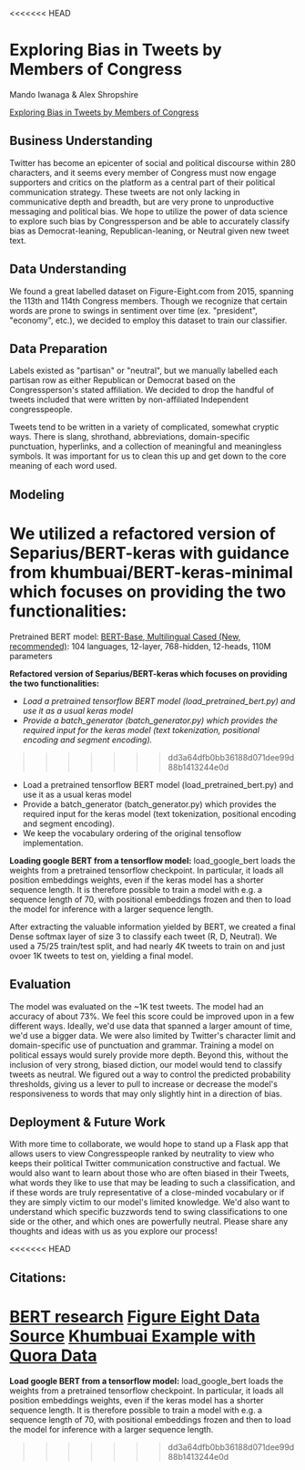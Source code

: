 <<<<<<< HEAD
# Exploring Bias in Tweets by Members of Congress
Mando Iwanaga & Alex Shropshire

[Exploring Bias in Tweets by Members of Congress](exploring_bias_tweets_by_congress.pdf)

## Business Understanding
Twitter has become an epicenter of social and political discourse within 280 characters, and it seems every member of Congress must now engage supporters and critics on the platform as a central part of their political communication strategy. These tweets are not only lacking in communicative depth and breadth, but are very prone to unproductive messaging and political bias. We hope to utilize the power of data science to explore such bias by Congressperson and be able to accurately classify bias as Democrat-leaning, Republican-leaning, or Neutral given new tweet text.

## Data Understanding
We found a great labelled dataset on Figure-Eight.com from 2015, spanning the 113th and 114th Congress members. Though we recognize that certain words are prone to swings in sentiment over time (ex. "president", "economy", etc.), we decided to employ this dataset to train our classifier. 

## Data Preparation
Labels existed as "partisan" or "neutral", but we manually labelled each partisan row as either Republican or Democrat based on the Congressperson's stated affiliation. We decided to drop the handful of tweets included that were written by non-affiliated Independent congresspeople. 

Tweets tend to be written in a variety of complicated, somewhat cryptic ways. There is slang, shrothand, abbreviations, domain-specific punctuation, hyperlinks, and a collection of meaningful and meaningless symbols. It was important for us to clean this up and get down to the core meaning of each word used.

## Modeling
 **We utilized a refactored version of Separius/BERT-keras with guidance from khumbuai/BERT-keras-minimal which focuses on providing the two functionalities:**
=======
 Pretrained BERT model:
 [BERT-Base, Multilingual Cased (New, recommended)](https://storage.googleapis.com/bert_models/2018_11_23/multi_cased_L-12_H-768_A-12.zip): 104 languages, 12-layer, 768-hidden, 12-heads, 110M parameters
 
 
 **Refactored version of Separius/BERT-keras which focuses on providing the two functionalities:**
 
 * _Load a pretrained tensorflow BERT model (load_pretrained_bert.py) and use it as a usual keras model_
 * _Provide a batch_generator (batch_generator.py) which provides the required input for the keras model (text tokenization, positional encoding and segment encoding)._
>>>>>>> dd3a64dfb0bb36188d071dee99d88b1413244e0d
 
 * Load a pretrained tensorflow BERT model (load_pretrained_bert.py) and use it as a usual keras model
 * Provide a batch_generator (batch_generator.py) which provides the required input for the keras model (text tokenization, positional encoding and segment encoding).
* We keep the vocabulary ordering of the original tensoflow implementation.


 **Loading google BERT from a tensorflow model:**
load_google_bert loads the weights from a pretrained tensorflow checkpoint. In particular, it loads all position embeddings weights, even if the keras model has a shorter sequence length. It is therefore possible to train a model with e.g. a sequence length of 70, with positional embeddings frozen and then to load the model for inference with a larger sequence length.

After extracting the valuable information yielded by BERT, we created a final Dense softmax layer of size 3 to classify each tweet (R, D, Neutral). We used a 75/25 train/test split, and had nearly 4K tweets to train on and just ovoer 1K tweets to test on, yielding a final model.


## Evaluation
The model was evaluated on the ~1K test tweets. The model had an accuracy of about 73%. We feel this score could be improved upon in a few different ways. Ideally, we'd use data that spanned a larger amount of time, we'd use a bigger data. We were also limited by Twitter's character limit and domain-specific use of punctuation and grammar. Training a model on political essays would surely provide more depth. Beyond this, without the inclusion of very strong, biased diction, our model would tend to classify tweets as neutral. We figured out a way to control the predicted probability thresholds, giving us a lever to pull to increase or decrease the model's responsiveness to words that may only slightly hint in a direction of bias.


## Deployment & Future Work
With more time to collaborate, we would hope to stand up a Flask app that allows users to view Congresspeople ranked by neutrality to view who keeps their political Twitter communication constructive and factual. We would also want to learn about those who are often biased in their Tweets, what words they like to use that may be leading to such a classification, and if these words are truly representative of a close-minded vocabulary or if they are simply victim to our model's limited knowledge. We'd also want to understand which specific buzzwords tend to swing classifications to one side or the other, and which ones are powerfully neutral. Please share any thoughts and ideas with us as you explore our process!

<<<<<<< HEAD
## Citations:
[BERT research](https://arxiv.org/abs/1810.04805)
[Figure Eight Data Source](https://www.figure-eight.com/data-for-everyone/)
[Khumbuai Example with Quora Data](https://github.com/khumbuai/BERT-keras-minimal/blob/master/example_kaggle_quora_insincere.py)
=======
 **Load google BERT from a tensorflow model:**
load_google_bert loads the weights from a pretrained tensorflow checkpoint. In particular, it loads
all position embeddings weights, even if the keras model has a shorter sequence length. It is therefore possible to train
a model with e.g. a sequence length of 70, with positional embeddings frozen and then to load the model for inference
with a larger sequence length.
>>>>>>> dd3a64dfb0bb36188d071dee99d88b1413244e0d
